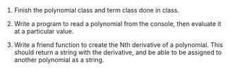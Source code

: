 1. Finish the polynomial class and term class done in class.

2. Write a program to read a polynomial from the console, then evaluate it at a particular value.

3. Write a friend function to create the Nth  derivative of a polynomial. This should return a string with the derivative, and be able to be assigned to another polynomial as a string.
